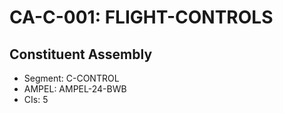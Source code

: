 # CA-C-001: FLIGHT-CONTROLS

## Constituent Assembly
- Segment: C-CONTROL
- AMPEL: AMPEL-24-BWB
- CIs: 5
